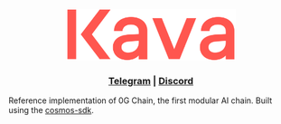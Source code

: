 <p align="center">
  <img src="./kava-logo.svg" width="300">
</p>

<div align="center">

### [Telegram](https://t.me/web3_0glabs) | [Discord](https://discord.com/invite/0glabs)

</div>

Reference implementation of 0G Chain, the first modular AI chain. Built using the [cosmos-sdk](https://github.com/cosmos/cosmos-sdk).

<!---
## Mainnet

The current recommended version of the software for mainnet is [v0.25.0](https://github.com/Kava-Labs/kava/releases/tag/v0.25.0) The master branch of this repository often contains considerable development work since the last mainnet release and is __not__ runnable on mainnet.

### Installation and Setup
For detailed instructions see [the Kava docs](https://docs.kava.io/docs/participate/validator-node).

```bash
git checkout v0.25.0
make install
```

End-to-end tests of Kava use a tool for generating networks with different configurations: [kvtool](https://github.com/Kava-Labs/kvtool).
This is included as a git submodule at [`tests/e2e/kvtool`](tests/e2e/kvtool/).
When first cloning the repository, if you intend to run the e2e integration tests, you must also
clone the submodules:
```bash
git clone --recurse-submodules https://github.com/Kava-Labs/kava.git
```

Or, if you have already cloned the repo: `git submodule update --init`

## Testnet

For further information on joining the testnet, head over to the [testnet repo](https://github.com/Kava-Labs/kava-testnets).

## Docs

Kava protocol and client documentation can be found in the [Kava docs](https://docs.kava.io).

If you have technical questions or concerns, ask a developer or community member in the [Kava discord](https://discord.com/invite/kQzh3Uv).

## Security

If you find a security issue, please report it to security [at] kava.io. Depending on the verification and severity, a bug bounty may be available.

## License

Copyright © Kava Labs, Inc. All rights reserved.

Licensed under the [Apache v2 License](LICENSE.md).
--->
